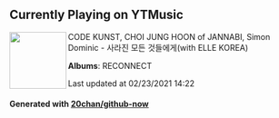 ## Currently Playing on YTMusic

[<img align="left" width="100" src="https://lh3.googleusercontent.com/h7bs8nxW8A8jBxljxrVRWmtfk6F_3HEpLbHf5yajs9_yz-a-56Hu26Mpu-r4Vx4iub9JEcG0zZdUwoAM">](https://music.youtube.com/watch?v=XeR5lk8pPRU)

CODE KUNST, CHOI JUNG HOON of JANNABI, Simon Dominic - 사라진 모든 것들에게(with ELLE KOREA)

**Albums**: RECONNECT

Last updated at 02/23/2021 14:22

#### Generated with [20chan/github-now](https://github.com/20chan/github-now)


<!--
**20chan/20chan** is a ✨ _special_ ✨ repository because its `README.md` (this file) appears on your GitHub profile.

Here are some ideas to get you started:

- 🔭 I’m currently working on ...
- 🌱 I’m currently learning ...
- 👯 I’m looking to collaborate on ...
- 🤔 I’m looking for help with ...
- 💬 Ask me about ...
- 📫 How to reach me: ...
- 😄 Pronouns: ...
- ⚡ Fun fact: ...
-->
